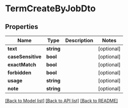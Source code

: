 # TermCreateByJobDto

## Properties
Name | Type | Description | Notes
------------ | ------------- | ------------- | -------------
**text** | **string** |  | [optional] 
**caseSensitive** | **bool** |  | [optional] 
**exactMatch** | **bool** |  | [optional] 
**forbidden** | **bool** |  | [optional] 
**usage** | **string** |  | [optional] 
**note** | **string** |  | [optional] 

[[Back to Model list]](../README.md#documentation-for-models) [[Back to API list]](../README.md#documentation-for-api-endpoints) [[Back to README]](../README.md)


